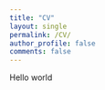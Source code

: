 ```yaml
---
title: "CV"
layout: single
permalink: /CV/
author_profile: false
comments: false
---
```


Hello world
